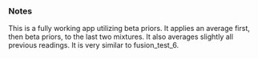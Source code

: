 ### Notes

This is a fully working app utilizing beta priors. It applies an average first, then beta priors, to the last two mixtures. It also averages slightly all previous readings. It is very similar to fusion_test_6.
